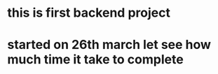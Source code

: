 # this is first backend project 
# started on 26th march let see how much time it take to complete
 